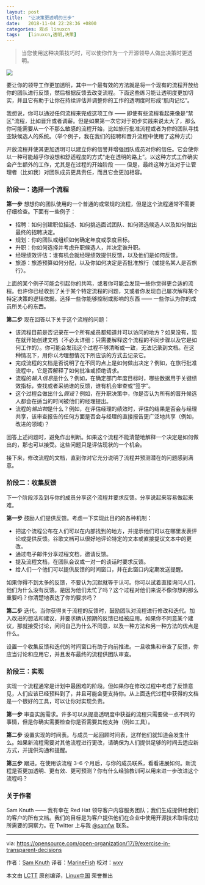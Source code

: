 ```yaml
---
layout: post
title:	"让决策更透明的三步"
date:	2018-11-04 22:28:36 +0800 
categories:	观点 linuxcn 
tags:	[linuxcn,透明,决策]
---
```




> 
> 当您使用这种决策技巧时，可以使你作为一个开源领导人做出决策时更透明。
> 
> 
> 


![](/Asserts/Images//attachment/album/201811/04/222853v2ws0jcqzxyi0cy9.png)


要让你的领导工作更加透明，其中一个最有效的方法就是将一个现有的流程开放给你的团队进行反馈，然后根据反馈去改变流程。下面这些练习能让透明度更加切实，并且它有助于让你在持续评估并调整你的工作的透明度时形成“肌肉记忆”。


我想说，你可以通过任何流程来完成这项工作 —— 即使有些流程看起来像是“禁区”流程，比如晋升或者调薪。但是如果第一次它对于初步实践来说太大了，那么你可能需要从一个不那么敏感的流程开始，比如旅行批准流程或者为你的团队寻找空缺候选人的系统。（举个例子，我在我们的招聘和晋升流程中使用了这种方式）


开放流程并使其更加透明可以建立你的信誉并增强团队成员对你的信任。它会使你以一种可能超乎你设想和舒适程度的方式“走在透明的路上”。以这种方式工作确实会产生额外的工作，尤其是在过程的开始阶段 —— 但是，最终这种方法对于让管理者（比如我）对团队成员更具责任，而且它会更加相容。


### 阶段一：选择一个流程


**第一步** 想想你的团队使用的一个普通的或常规的流程，但是这个流程通常不需要仔细检查。下面有一些例子：


* 招聘：如何创建职位描述、如何挑选面试团队、如何筛选候选人以及如何做出最终的招聘决定。
* 规划：你的团队或组织如何确定年度或季度目标。
* 升职：你如何选择并考虑升职候选人，并决定谁升职。
* 经理绩效评估：谁有机会就经理绩效提供反馈，以及他们是如何反馈。
* 旅游：旅游预算如何分配，以及你如何决定是否批准旅行（或提名某人是否旅行）。


上面的某个例子可能会引起你的共鸣，或者你可能会发现一些你觉得更合适的流程。也许你已经收到了关于某个特定流程的问题，又或者你发现自己屡次解释某个特定决策的逻辑依据。选择一些你能够控制或影响的东西 —— 一些你认为你的成员所关心的东西。


**第二步** 现在回答以下关于这个流程的问题：


* 该流程目前是否记录在一个所有成员都知道并可以访问的地方？如果没有，现在就开始创建文档（不必太详细；只需要解释这个流程的不同步骤以及它是如何工作的）。你可能会发现这个过程不够清晰或一致，无法记录到文档。在这种情况下，用你*认为*理想情况下所应该的方式去记录它。
* 完成流程的文档是否说明了在不同的点上是如何做出决定？例如，在旅行批准流程中，它是否解释了如何批准或拒绝请求。
* 流程的*输入信息*是什么？例如，在确定部门年度目标时，哪些数据用于关键绩效指标，查找或者采纳谁的反馈，谁有机会审查或“签字”。
* 这个过程会做出什么*假设*？例如，在升职决策中，你是否认为所有的晋升候选人都会在适当的时间被他们的经理提出。
* 流程的*输出物*是什么？例如，在评估经理的绩效时，评估的结果是否会与经理共享，该审查报告的任何方面是否会与经理的直接报告更广泛地共享（例如，改进的领域)？


回答上述问题时，避免作出判断。如果这个流程不能清楚地解释一个决定是如何做出的，那也可以接受。这些问题只是评估现状的一个机会。


接下来，修改流程的文档，直到你对它充分说明了流程并预测潜在的问题感到满意。


### 阶段二：收集反馈


下一个阶段涉及到与你的成员分享这个流程并要求反馈。分享说起来容易做起来难。


**第一步** 鼓励人们提供反馈。考虑一下实现此目的的各种机制：


* 把这个流程公布在人们可以在内部找到的地方，并提示他们可以在哪里发表评论或提供反馈。谷歌文档可以很好地评论特定的文本或直接提议文本中的更改。
* 通过电子邮件分享过程文档，邀请反馈。
* 提及流程文档，在团队会议或一对一的谈话时要求反馈。
* 给人们一个他们可以提供反馈的时间窗口，并在此窗口内定期发送提醒。


如果你得不到太多的反馈，不要认为沉默就等于认可。你可以试着直接询问人们，他们为什么没有反馈。是因为他们太忙了吗？这个过程对他们来说不像你想的那么重要吗？你清楚地表达了你的要求吗？


**第二步** 迭代。当你获得关于流程的反馈时，鼓励团队对流程进行修改和迭代。加入改进的想法和建议，并要求确认预期的反馈已经被应用。如果你不同意某个建议，那就接受讨论，问问自己为什么不同意，以及一种方法和另一种方法的优点是什么。


设置一个收集反馈和迭代的时间窗口有助于向前推进。一旦收集和审查了反馈，你应当讨论和应用它，并且发布最终的流程供团队审查。


### 阶段三：实现


实现一个流程通常是计划中最困难的阶段。但如果你在修改过程中考虑了反馈意见，人们应该已经预料到了，并且可能会更支持你。从上面迭代过程中获得的文档是一个很好的工具，可以让你对实现负责。


**第一步** 审查实施需求。许多可以从提高透明度中获益的流程只需要做一点不同的事情，但是你确实需要检查你是否需要其他支持（例如工具）。


**第二步** 设置实现的时间表。与成员一起回顾时间表，这样他们就知道会发生什么。如果新流程需要对其他流程进行更改，请确保为人们提供足够的时间去适应新方式，并提供沟通和提醒。


**第三步** 跟进。在使用该流程 3-6 个月后，与你的成员联系，看看进展如何。新流程是否更加透明、更有效、更可预测？你有什么经验教训可以用来进一步改进这个流程吗？


### 关于作者


Sam Knuth —— 我有幸在 Red Hat 领导客户内容服务团队；我们生成提供给我们的客户的所有文档。我们的目标是为客户提供他们在企业中使用开源技术取得成功所需要的洞察力。在 Twitter 上与我 [@samfw](https://twitter.com/samfw) 联系。




---


via: <https://opensource.com/open-organization/17/9/exercise-in-transparent-decisions>


作者：[Sam Knuth](https://opensource.com/users/samfw) 译者：[MarineFish](https://github.com/MarineFish) 校对：[wxy](https://github.com/wxy)


本文由 [LCTT](https://github.com/LCTT/TranslateProject) 原创编译，[Linux中国](https://linux.cn/) 荣誉推出
